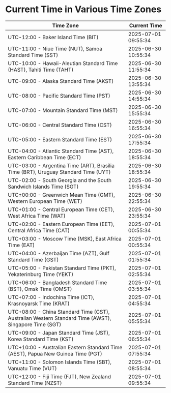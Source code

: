 # Current Time in Various Time Zones

| Time Zone | Current Time |
|-----------|--------------|
| UTC-12:00 - Baker Island Time (BIT) | 2025-07-01 09:55:34 |
| UTC-11:00 - Niue Time (NUT), Samoa Standard Time (SST) | 2025-06-30 10:55:34 |
| UTC-10:00 - Hawaii-Aleutian Standard Time (HAST), Tahiti Time (TAHT) | 2025-06-30 11:55:34 |
| UTC-09:00 - Alaska Standard Time (AKST) | 2025-06-30 13:55:34 |
| UTC-08:00 - Pacific Standard Time (PST) | 2025-06-30 14:55:34 |
| UTC-07:00 - Mountain Standard Time (MST) | 2025-06-30 15:55:34 |
| UTC-06:00 - Central Standard Time (CST) | 2025-06-30 16:55:34 |
| UTC-05:00 - Eastern Standard Time (EST) | 2025-06-30 17:55:34 |
| UTC-04:00 - Atlantic Standard Time (AST), Eastern Caribbean Time (ECT) | 2025-06-30 18:55:34 |
| UTC-03:00 - Argentina Time (ART), Brasília Time (BRT), Uruguay Standard Time (UYT) | 2025-06-30 18:55:34 |
| UTC-02:00 - South Georgia and the South Sandwich Islands Time (SGT) | 2025-06-30 19:55:34 |
| UTC±00:00 - Greenwich Mean Time (GMT), Western European Time (WET) | 2025-06-30 22:55:34 |
| UTC+01:00 - Central European Time (CET), West Africa Time (WAT) | 2025-06-30 23:55:34 |
| UTC+02:00 - Eastern European Time (EET), Central Africa Time (CAT) | 2025-07-01 00:55:34 |
| UTC+03:00 - Moscow Time (MSK), East Africa Time (EAT) | 2025-07-01 00:55:34 |
| UTC+04:00 - Azerbaijan Time (AZT), Gulf Standard Time (GST) | 2025-07-01 01:55:34 |
| UTC+05:00 - Pakistan Standard Time (PKT), Yekaterinburg Time (YEKT) | 2025-07-01 02:55:34 |
| UTC+06:00 - Bangladesh Standard Time (BST), Omsk Time (OMST) | 2025-07-01 03:55:34 |
| UTC+07:00 - Indochina Time (ICT), Krasnoyarsk Time (KRAT) | 2025-07-01 04:55:34 |
| UTC+08:00 - China Standard Time (CST), Australian Western Standard Time (AWST), Singapore Time (SGT) | 2025-07-01 05:55:34 |
| UTC+09:00 - Japan Standard Time (JST), Korea Standard Time (KST) | 2025-07-01 06:55:34 |
| UTC+10:00 - Australian Eastern Standard Time (AEST), Papua New Guinea Time (PGT) | 2025-07-01 07:55:34 |
| UTC+11:00 - Solomon Islands Time (SBT), Vanuatu Time (VUT) | 2025-07-01 08:55:34 |
| UTC+12:00 - Fiji Time (FJT), New Zealand Standard Time (NZST) | 2025-07-01 09:55:34 |
